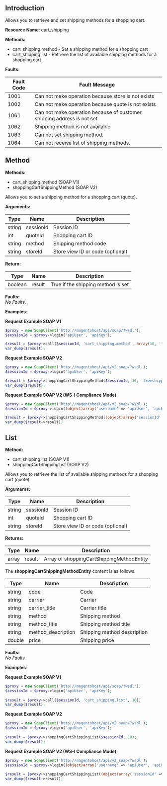 ## Introduction

Allows you to retrieve and set shipping methods for a shopping cart.

**Resource Name**: cart_shipping

**Methods**:

- cart_shipping.method - Set a shipping method for a shopping cart
- cart_shipping.list - Retrieve the list of available shipping methods for a shopping cart

**Faults**:

| Fault Code | Fault Message |
| --- | --- |
| 1001 | Can not make operation because store is not exists |
| 1002 | Can not make operation because quote is not exists |
| 1061 | Can not make operation because of customer shipping address is not set |
| 1062 | Shipping method is not available |
| 1063 | Can not set shipping method. |
| 1064 | Can not receive list of shipping methods. |

## Method

**Methods**:

-   cart_shipping.method (SOAP V1)
-   shoppingCartShippingMethod (SOAP V2)

Allows you to set a shipping method for a shopping cart (quote).

**Arguments:**

| Type | Name | Description |
| --- | --- | --- |
| string | sessionId | Session ID |
| int | quoteId | Shopping cart ID |
| string | method | Shipping method code |
| string | storeId | Store view ID or code (optional) |

**Return:**

| Type | Name | Description |
| --- | --- | --- |
| boolean | result | True if the shipping method is set |

**Faults:**  
_No Faults._

**Examples**:

**Request Example SOAP V1**

```php
$proxy = new SoapClient('http://magentohost/api/soap/?wsdl');
$sessionId = $proxy->login('apiUser', 'apiKey');

$result = $proxy->call($sessionId, 'cart_shipping.method', array(10, 'freeshipping_freeshipping'));
var_dump($result);
```

**Request Example SOAP V2**

```php
$proxy = new SoapClient('http://magentohost/api/v2_soap/?wsdl');
$sessionId = $proxy->login('apiUser', 'apiKey');

$result = $proxy->shoppingCartShippingMethod($sessionId, 10, 'freeshipping_freeshipping');
var_dump($result);
```

**Request Example SOAP V2 (WS-I Compliance Mode)**

```php
$proxy = new SoapClient('http://magentohost/api/v2_soap/?wsdl');
$sessionId = $proxy->login((object)array('username' => 'apiUser', 'apiKey' => 'apiKey'));

$result = $proxy->shoppingCartShippingMethod((object)array('sessionId' => $sessionId->result, 'quoteId' => 10, 'shippingMethod' => 'freeshipping_freeshipping'));
var_dump($result->result);
```

## List

**Method:**

-   cart_shipping.list (SOAP V1)
-   shoppingCartShippingList (SOAP V2)

Allows you to retrieve the list of available shipping methods for a shopping cart (quote).

**Arguments:**

| Type | Name | Description |
| --- | --- | --- |
| string | sessionId | Session ID |
| int | quoteId | Shopping cart ID |
| string | storeId | Store view ID or code (optional) |

**Returns:**

| Type | Name | Description |
| --- | --- | --- |
| array | result | Array of shoppingCartShippingMethodEntity |

The **shoppingCartShippingMethodEntity** content is as follows:

| Type | Name | Description |
| --- | --- | --- |
| string | code | Code |
| string | carrier | Carrier |
| string | carrier_title | Carrier title |
| string | method | Shipping method |
| string | method_title | Shipping method title |
| string | method_description | Shipping method description |
| double | price | Shipping price |

**Faults:**  
_No Faults._

**Examples**:

**Request Example SOAP V1**

```php
$proxy = new SoapClient('http://magentohost/api/soap/?wsdl'); 
$sessionId = $proxy->login('apiUser', 'apiKey'); 
 
$result = $proxy->call($sessionId, 'cart_shipping.list', 10);   
var_dump($result);
```

**Request Example SOAP V2**

```php
$proxy = new SoapClient('http://magentohost/api/v2_soap/?wsdl'); 
$sessionId = $proxy->login('apiUser', 'apiKey'); 
 
$result = $proxy->shoppingCartShippingList($sessionId, 10);   
var_dump($result);
```

**Request Example SOAP V2 (WS-I Compliance Mode)**

```php
$proxy = new SoapClient('http://magentohost/api/v2_soap/?wsdl'); 
$sessionId = $proxy->login((object)array('username' => 'apiUser', 'apiKey' => 'apiKey')); 
 
$result = $proxy->shoppingCartShippingList((object)array('sessionId' => $sessionId->result, 'quoteId' => 10));   
var_dump($result->result);
```